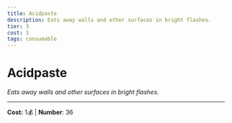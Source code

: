 ```yaml
---
title: Acidpaste
description: Eats away walls and other surfaces in bright flashes.
tier: 3
cost: 1
tags: consumable
---
```

# Acidpaste

_Eats away walls and other surfaces in bright flashes._

___
**Cost:** 1💰 | **Number**: 36
